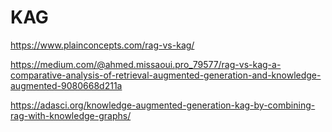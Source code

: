 # KAG

https://www.plainconcepts.com/rag-vs-kag/

https://medium.com/@ahmed.missaoui.pro_79577/rag-vs-kag-a-comparative-analysis-of-retrieval-augmented-generation-and-knowledge-augmented-9080668d211a

https://adasci.org/knowledge-augmented-generation-kag-by-combining-rag-with-knowledge-graphs/


